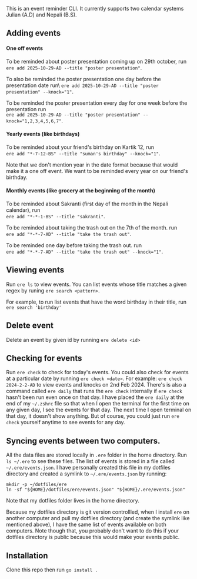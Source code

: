 This is an event reminder CLI. It currently supports two calendar systems Julian
(A.D) and Nepali (B.S).

## Adding events

#### One off events

To be reminded about poster presentation coming up on 29th october, run\
`ere add 2025-10-29-AD --title "poster presentation"`.

To also be reminded the poster presentation one day before the presentation date
run\ `ere add 2025-10-29-AD --title "poster presentation" --knock="1"`.

To be reminded the poster presentation every day for one week before the
presentation run\
`ere add 2025-10-29-AD --title "poster presentation" --knock="1,2,3,4,5,6,7"`.

#### Yearly events (like birthdays)

To be reminded about your friend's birthday on Kartik 12, run\
`ere add "*-7-12-BS" --title "suman's birthday" --knock="1"`.

Note that we don't mention year in the date format because that would make it a
one off event. We want to be reminded every year on our friend's birthday.

#### Monthly events (like grocery at the beginning of the month)

To be reminded about Sakranti (first day of the month in the Nepali calendar),
run\
`ere add "*-*-1-BS" --title "sakranti"`.

To be reminded about taking the trash out on the 7th of the month. run\
`ere add "*-*-7-AD" --title "take the trash out"`.

To be reminded one day before taking the trash out. run\
`ere add "*-*-7-AD" --title "take the trash out" --knock="1"`.

## Viewing events

Run `ere ls` to view events. You can list events whose title matches a given
regex by runing `ere search <pattern>`.

For example, to run list events that have the word birthday in their title, run\
`ere search 'birthday'`

## Delete event

Delete an event by given id by running `ere delete <id>`

## Checking for events

Run `ere check` to check for today's events. You could also check for events at
a particular date by running `ere check <date>`. For example:
`ere check 2024-2-2-AD` to view events and knocks on 2nd Feb 2024. There's is
also a command called `ere daily` that runs the `ere check` internally if
`ere check` hasn't been run even once on that day. I have placed the `ere daily`
at the end of my `~/.zshrc` file so that when I open the terminal for the first
time on any given day, I see the events for that day. The next time I open
terminal on that day, it doesn't show anything. But of course, you could just
run `ere check` yourself anytime to see events for any day.

## Syncing events between two computers.

All the data files are stored locally in `.ere` folder in the home directory.
Run `ls ~/.ere` to see these files. The list of events is stored in a file
called `~/.ere/events.json`. I have personally created this file in my dotfiles
directory and created a symlink to `~/.ere/events.json` by running:

```
mkdir -p ~/dotfiles/ere
ln -sf "${HOME}/dotfiles/ere/events.json" "${HOME}/.ere/events.json"
```

Note that my dotfiles folder lives in the home directory.

Because my dotfiles directory is git version controllled, when I install `ere`
on another computer and pull my dotfiles directory (and create the symlink like
mentioned above), I have the same list of events available on both computers.
Note though that, you probably don't want to do this if your dotfiles directory
is public because this would make your events public.

## Installation

Clone this repo then run `go install .`
